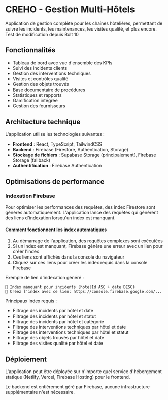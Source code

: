 # CREHO - Gestion Multi-Hôtels

Application de gestion complète pour les chaînes hôtelières, permettant de suivre les incidents, les maintenances, les visites qualité, et plus encore.
Test de modification depuis Bolt 10


## Fonctionnalités

- Tableau de bord avec vue d'ensemble des KPIs
- Suivi des incidents clients
- Gestion des interventions techniques
- Visites et contrôles qualité
- Gestion des objets trouvés
- Base documentaire de procédures
- Statistiques et rapports
- Gamification intégrée
- Gestion des fournisseurs

## Architecture technique

L'application utilise les technologies suivantes :

- **Frontend** : React, TypeScript, TailwindCSS
- **Backend** : Firebase (Firestore, Authentication, Storage)
- **Stockage de fichiers** : Supabase Storage (principalement), Firebase Storage (fallback)
- **Authentification** : Firebase Authentication

## Optimisations de performance

### Indexation Firebase

Pour optimiser les performances des requêtes, des index Firestore sont générés automatiquement. L'application lance des requêtes qui génèrent des liens d'indexation lorsqu'un index est manquant.

#### Comment fonctionnent les index automatiques

1. Au démarrage de l'application, des requêtes complexes sont exécutées
2. Si un index est manquant, Firebase génère une erreur avec un lien pour créer l'index
3. Ces liens sont affichés dans la console du navigateur
4. Cliquez sur ces liens pour créer les index requis dans la console Firebase

Exemple de lien d'indexation généré :
```
🔗 Index manquant pour incidents (hotelId ASC + date DESC)
🔗 Créez l'index avec ce lien: https://console.firebase.google.com/...
```

Principaux index requis :
- Filtrage des incidents par hôtel et date
- Filtrage des incidents par hôtel et statut
- Filtrage des incidents par hôtel et catégorie
- Filtrage des interventions techniques par hôtel et date
- Filtrage des interventions techniques par hôtel et statut
- Filtrage des objets trouvés par hôtel et date
- Filtrage des visites qualité par hôtel et date

## Déploiement

L'application peut être déployée sur n'importe quel service d'hébergement statique (Netlify, Vercel, Firebase Hosting) pour le frontend.

Le backend est entièrement géré par Firebase, aucune infrastructure supplémentaire n'est nécessaire.